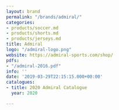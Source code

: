 ```yaml
---
layout: brand
permalink: "/brands/admiral/"
categories:
- products/soccer.md
- products/shorts.md
- products/jerseys.md
title: Admiral
logo: "/admiral-logo.png"
website: https://admiral-sports.com/shop/
pdfs:
- "/admiral-2016.pdf"
info: ''
date: '2019-03-29T22:15:15.000+00:00'
catalogues:
- title: 2020 Admiral Catalogue
  year: 2020

---
```

